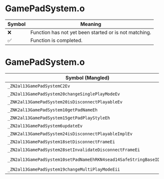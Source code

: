 # GamePadSystem.o
| Symbol | Meaning 
| ------------- | ------------- 
| :x: | Function has not yet been started or is not matching. 
| :white_check_mark: | Function is completed. 


# GamePadSystem.o
| Symbol (Mangled) | Symbol (Demangled) | Decompiled? |
| ------------- |  ------------- | ------------- |
| `_ZN2al13GamePadSystemC2Ev` | `al::GamePadSystem::GamePadSystem(void)` | :x: |
| `_ZN2al13GamePadSystem20changeSinglePlayModeEv` | `al::GamePadSystem::changeSinglePlayMode(void)` | :x: |
| `_ZNK2al13GamePadSystem20isDisconnectPlayableEv` | `al::GamePadSystem::isDisconnectPlayable(void)const` | :x: |
| `_ZNK2al13GamePadSystem10getPadNameEh` | `al::GamePadSystem::getPadName(unsigned char)const` | :x: |
| `_ZNK2al13GamePadSystem15getPadPlayStyleEh` | `al::GamePadSystem::getPadPlayStyle(unsigned char)const` | :x: |
| `_ZN2al13GamePadSystem6updateEv` | `al::GamePadSystem::update(void)` | :x: |
| `_ZNK2al13GamePadSystem24isDisconnectPlayableImplEv` | `al::GamePadSystem::isDisconnectPlayableImpl(void)const` | :x: |
| `_ZN2al13GamePadSystem18setDisconnectFrameEi` | `al::GamePadSystem::setDisconnectFrame(int)` | :x: |
| `_ZN2al13GamePadSystem28setInvalidateDisconnectFrameEi` | `al::GamePadSystem::setInvalidateDisconnectFrame(int)` | :x: |
| `_ZN2al13GamePadSystem10setPadNameEhRKN4sead14SafeStringBaseIDsEE` | `al::GamePadSystem::setPadName(unsigned char,sead::SafeStringBase<char16_t> const&)` | :x: |
| `_ZN2al13GamePadSystem19changeMultiPlayModeEii` | `al::GamePadSystem::changeMultiPlayMode(int,int)` | :x: |
